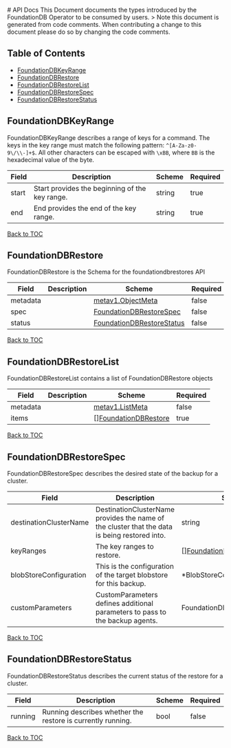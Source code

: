 <br>
# API Docs
This Document documents the types introduced by the FoundationDB Operator to be consumed by users.
> Note this document is generated from code comments. When contributing a change to this document please do so by changing the code comments.

## Table of Contents
* [FoundationDBKeyRange](#foundationdbkeyrange)
* [FoundationDBRestore](#foundationdbrestore)
* [FoundationDBRestoreList](#foundationdbrestorelist)
* [FoundationDBRestoreSpec](#foundationdbrestorespec)
* [FoundationDBRestoreStatus](#foundationdbrestorestatus)

## FoundationDBKeyRange

FoundationDBKeyRange describes a range of keys for a command.  The keys in the key range must match the following pattern: `^[A-Za-z0-9\/\\-]+$`. All other characters can be escaped with `\xBB`, where `BB` is the hexadecimal value of the byte.

| Field | Description | Scheme | Required |
| ----- | ----------- | ------ | -------- |
| start | Start provides the beginning of the key range. | string | true |
| end | End provides the end of the key range. | string | true |

[Back to TOC](#table-of-contents)

## FoundationDBRestore

FoundationDBRestore is the Schema for the foundationdbrestores API

| Field | Description | Scheme | Required |
| ----- | ----------- | ------ | -------- |
| metadata |  | [metav1.ObjectMeta](https://kubernetes.io/docs/reference/generated/kubernetes-api/v1.17/#objectmeta-v1-meta) | false |
| spec |  | [FoundationDBRestoreSpec](#foundationdbrestorespec) | false |
| status |  | [FoundationDBRestoreStatus](#foundationdbrestorestatus) | false |

[Back to TOC](#table-of-contents)

## FoundationDBRestoreList

FoundationDBRestoreList contains a list of FoundationDBRestore objects

| Field | Description | Scheme | Required |
| ----- | ----------- | ------ | -------- |
| metadata |  | [metav1.ListMeta](https://kubernetes.io/docs/reference/generated/kubernetes-api/v1.17/#listmeta-v1-meta) | false |
| items |  | [][FoundationDBRestore](#foundationdbrestore) | true |

[Back to TOC](#table-of-contents)

## FoundationDBRestoreSpec

FoundationDBRestoreSpec describes the desired state of the backup for a cluster.

| Field | Description | Scheme | Required |
| ----- | ----------- | ------ | -------- |
| destinationClusterName | DestinationClusterName provides the name of the cluster that the data is being restored into. | string | true |
| keyRanges | The key ranges to restore. | [][FoundationDBKeyRange](#foundationdbkeyrange) | false |
| blobStoreConfiguration | This is the configuration of the target blobstore for this backup. | *BlobStoreConfiguration | false |
| customParameters | CustomParameters defines additional parameters to pass to the backup agents. | FoundationDBCustomParameters | false |

[Back to TOC](#table-of-contents)

## FoundationDBRestoreStatus

FoundationDBRestoreStatus describes the current status of the restore for a cluster.

| Field | Description | Scheme | Required |
| ----- | ----------- | ------ | -------- |
| running | Running describes whether the restore is currently running. | bool | false |

[Back to TOC](#table-of-contents)

